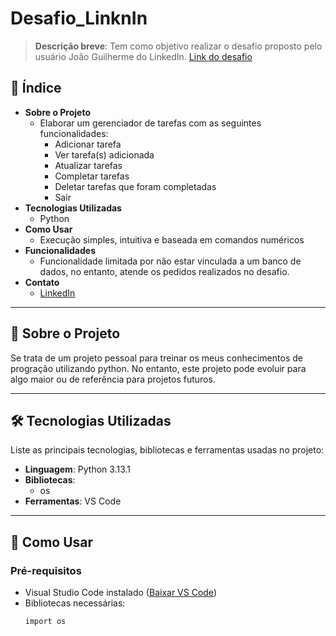 # Desafio_LinknIn


> **Descrição breve**: Tem como objetivo realizar o desafio proposto pelo usuário João Guilherme do LinkedIn.
> [Link do desafio](https://www.linkedin.com/posts/jo%C3%A3o-guilherme-123924207_sugest%C3%A3o-de-exerc%C3%ADcio-l%C3%B3gica-de-programa%C3%A7%C3%A3o-activity-7286856397793759232-ejow/?utm_source=share&utm_medium=member_android)

## 📌 Índice

- **Sobre o Projeto**
   - Elaborar um gerenciador de tarefas com as seguintes funcionalidades:
     - Adicionar tarefa
     - Ver tarefa(s) adicionada
     - Atualizar tarefas
     - Completar tarefas
     - Deletar tarefas que foram completadas
     - Sair
- **Tecnologias Utilizadas**
  - Python
- **Como Usar**
  - Execução simples, intuitiva e baseada em comandos numéricos
- **Funcionalidades**
  - Funcionalidade limitada por não estar vinculada a um banco de dados, no entanto, atende os pedidos realizados no desafio.
- **Contato**
  - [LinkedIn](https://www.linkedin.com/in/rodolfopl/)

---

## 🎯 Sobre o Projeto

Se trata de um projeto pessoal para treinar os meus conhecimentos de progração utilizando python. No entanto, este projeto pode evoluir para algo maior ou de referência para projetos futuros.

---

## 🛠️ Tecnologias Utilizadas

Liste as principais tecnologias, bibliotecas e ferramentas usadas no projeto:

- **Linguagem**: Python 3.13.1
- **Bibliotecas**: 
  - os
- **Ferramentas**: VS Code

---

## 🚀 Como Usar

### Pré-requisitos

- Visual Studio Code instalado ([Baixar VS Code](https://code.visualstudio.com/download))
- Bibliotecas necessárias:
  ```bash
  import os
